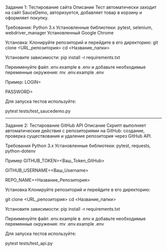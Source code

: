 Задание 1: Тестирование сайта 
Описание 
Тест автоматически заходит на сайт SauceDemo, авторизуется, добавляет товар в корзину и оформляет покупку.

Требования:
Python 3.x
Установленные библиотеки: pytest, selenium, webdriver_manager
Установленный Google Chrome

Установка:
Клонируйте репозиторий и перейдите в его директорию:
git clone <URL_репозитория>
cd <Название_папки>

Установите зависимости: 
pip install -r requirements.txt

Переименуйте файл .env.example в .env и добавьте необходимые переменные окружения: 
mv .env.example .env

Пример:
LOGIN=

PASSWORD=

Для запуска тестов используйте:

pytest tests/test_saucedemo.py
********************************************************************************************************************************************
Задание 2: Тестирование GitHub API
Описание
Скрипт выполняет автоматические действия с репозиториями на GitHub: создание, проверка существования и удаление репозитория через GitHub API.

Требования
Python 3.x
Установленные библиотеки: pytest, requests, python-dotenv

Пример
GITHUB_TOKEN=<Ваш_Token_GitHub>

GITHUB_USERNAME=<Ваш_Username>

REPO_NAME=<Название_Репозитория>

Установка
Клонируйте репозиторий и перейдите в его директорию:

git clone <URL_репозитория>
cd <Название_папки>

Установите зависимости:
pip install -r requirements.txt

Переименуйте файл .env.example в .env и добавьте необходимые переменные окружения:
mv .env.example .env

Для запуска тестов используйте:

pytest tests/test_api.py
